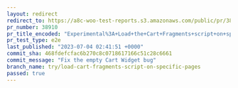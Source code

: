 ```yaml
---
layout: redirect
redirect_to: https://a8c-woo-test-reports.s3.amazonaws.com/public/pr/38910/e2e/index.html
pr_number: 38910
pr_title_encoded: "Experimental%3A+Load+the+Cart+Fragments+script+on+specific+pages"
pr_test_type: e2e
last_published: "2023-07-04 02:41:51 +0000"
commit_sha: 468fdefcfac6b270c8c0718617166c51c28c6661
commit_message: "Fix the empty Cart Widget bug"
branch_name: try/load-cart-fragments-script-on-specific-pages
passed: true
---
```

